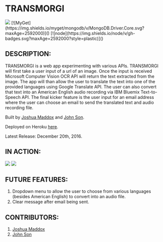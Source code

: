 # TRANSMORGI

<img src="https://camo.githubusercontent.com/1c5c800fbdabc79cfaca8c90dd47022a5b5c7486/68747470733a2f2f696d672e736869656c64732e696f2f62616467652f636f64652532307374796c652d616972626e622d627269676874677265656e2e7376673f7374796c653d666c61742d737175617265" />
[![MyGet](https://img.shields.io/myget/mongodb/v/MongoDB.Driver.Core.svg?maxAge=2592000)]()
[![node](https://img.shields.io/node/v/gh-badges.svg?maxAge=2592000?style=plastic)]()

## DESCRIPTION:
TRANSMORGI is a web app experimenting with various APIs. TRANSMORGI will first take a user input of a url of an image. Once the input is received Microsoft Computer Vision OCR API will return the text extracted from the image. The app will than allow the user to translate the text into one of the provided languages using Google Translate API. The user can also convert that text into an American English audio recording via IBM Bluemix Text-to-Speech API. The final kicker feature is the user input for an email address where the user can choose an email to send the translated text and audio recording file.

Built by [Joshua Maddox](https://github.com/JoshuaMaddox) and [John Son](https://github.com/Nemsae).

Deployed on Heroku [here](http://transmorgi.herokuapp.com/).

Latest Release: December 20th, 2016.

## IN ACTION:
<img src="http://i.imgur.com/MGHq9Ne.jpg" />
<img src="http://i.imgur.com/vwDFOzy.jpg" />

## FUTURE FEATURES:
1. Dropdown menu to allow the user to choose from various languages (besides American English) to convert into an audio file.
2. Clear message after email being sent.


## CONTRIBUTORS:
  1. [Joshua Maddox](https://github.com/JoshuaMaddox)
  2. [John Son](https://github.com/Nemsae)

